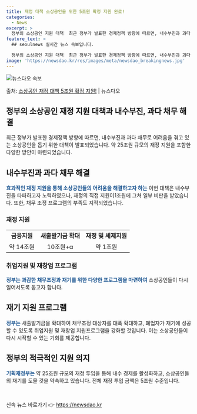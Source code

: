 ```yaml
---
title: 재정 대책 소상공인을 위한 5조원 확정 지원 완료!
categories:
  - News
excerpt: >
  정부의 소상공인 지원 대책  최근 정부가 발표한 경제정책 방향에 따르면, 내수부진과 과다 채무로 어려움을 겪…
feature_text: >
  ## seoulnews 실시간 뉴스 속보입니다.

  정부의 소상공인 지원 대책  최근 정부가 발표한 경제정책 방향에 따르면, 내수부진과 과다 채무로 어려움을 겪…
image: 'https://newsdao.kr/res/images/meta/newsdao_breakingnews.jpg'
---
```


![뉴스다오 속보](https://newsdao.kr/res/images/meta/newsdao_breakingnews.jpg)

<p>출처: <a href="https://newsdao.kr/4606" rel="dofollow">소상공인 재정 대책 5조원 확정 지원!</a> | 뉴스다오</p>

<h2>정부의 소상공인 재정 지원 대책과 내수부진, 과다 채무 해결</h2>

<p data-ke-size="size16">최근 정부가 발표한 경제정책 방향에 따르면, 내수부진과 과다 채무로 어려움을 겪고 있는 소상공인을 돕기 위한 대책이 발표되었습니다. 약 25조원 규모의 재정 지원을 포함한 다양한 방안이 마련되었습니다.</p>

<h2>내수부진과 과다 채무 해결</h2>
<p><b><span style="color: #1a5490;">효과적인 재정 지원을 통해 소상공인들의 어려움을 해결하고자 하는</span></b> 이번 대책은 내수부진을 타파하고자 노력하였으나, 재정의 직접 지원이1조원에 그쳐 일부 비판을 받았습니다. 또한, 채무 조정 프로그램의 부족도 지적되었습니다.</p>

<h3>재정 지원</h3>
<table>
  <tr>
    <td style="text-align: center; height: 17px;"><b>금융지원</b></td>
    <td style="text-align: center; height: 17px;"><b>새출발기금 확대</b></td>
    <td style="text-align: center; height: 17px;"><b>재정 및 세제지원</b></td>
  </tr>
  <tr>
    <td style="text-align: center; height: 17px;">약 14조원</td>
    <td style="text-align: center; height: 17px;">10조원+α</td>
    <td style="text-align: center; height: 17px;">약 1조원</td>
  </tr>
</table>

<h3>취업지원 및 재창업 프로그램</h3>
<p><b><span style="color: #1a5490;">정부는 과감한 채무조정과 재기를 위한 다양한 프로그램을 마련하여</span></b> 소상공인들이 다시 일어서도록 돕고자 합니다.</p>

<h2>재기 지원 프로그램</h2>
<p><b><span style="color: #1a5490;">정부는</span></b> 새출발기금을 확대하여 채무조정 대상자를 대폭 확대하고, 폐업자가 재기에 성공할 수 있도록 취업지원 및 재창업 지원프로그램을 강화할 것입니다. 이는 소상공인들이 다시 시작할 수 있는 기회를 제공합니다.</p>

<h2>정부의 적극적인 지원 의지</h2>
<p><b><span style="color: #1a5490;">기획재정부는</span></b> 약 25조원 규모의 재정 투입을 통해 내수 경제를 활성화하고, 소상공인들의 재기를 도울 것을 약속하고 있습니다. 전체 재정 투입 금액은 5조원 수준입니다.</p>

<p data-ke-size="size16">&nbsp;</p> 

신속 뉴스 바로가기 👉 <a href="https://newsdao.kr" rel="dofollow">https://newsdao.kr</a>


